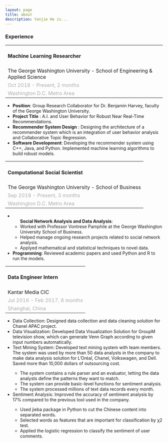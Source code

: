 ```yaml
---
layout: page
title: about
description: Yanjie He is...
---
```


<h3> Experience </h3>

<table>
<tr> <td> <h4> <b> Machine Learning Researcher </b> </h4> </td> </tr>
<tr> <td> The George Washington University - School of Engineering & Applied Science </td> </tr>
<tr> <td> <font color="#acacac"> Oct 2018 - Present, 2 months </font> </td> </tr>
<tr> <td> <font color="#acacac"> Washington D.C. Metro Area </font> </td> </tr>
</table>

<ul>
<li> <b>Position</b>: Group Research Collaborator for Dr. Benjamin Harvey, faculty of the George Washington University. </li>
<li> <b>Project Title</b> : A.I. and User Behavior for Robust Near Real-Time Recommendations. </li>
<li> <b>Recommender System Design</b> : Designing the architecture of a recommender system which is an integration of user behavior analysis and Collaborative Topic Regression. </li>
<li> <b>Software Development</b>: Developing the recommender system using C++, Java, and Python. Implemented machine learning algorithms to build robust models. </li>
</ul>

<table>
<tr> <td> <h4> <b> Computational Social Scientist </b> </h4> </td> </tr>
<tr> <td> The George Washington University - School of Business </td> </tr>
<tr> <td> <font color="#acacac"> Sep 2018 - Present, 3 months </font> </td> </tr>
<tr> <td> <font color="#acacac"> Washington D.C. Metro Area </font> </td> </tr>
</table>

<ul>
<li>
    <ul> <b>Social Network Analysis and Data Analysis</b>:
    <li> Worked with Professor Vontrese Pamphile at the George Washington University School of Business. </li>
    <li> Helped manage ongoing research projects related to social network analysis. </li>
    <li> Applyed mathematical and statistical techniques to novel data. </li>
    </ul>
</li>
<li> <b>Programming</b>: Reviewed academic papers and used Python and R to run the models. </li>
</ul>

<table>
<tr> <td> <h4> <b> Data Engineer Intern </b> </h4> </td> </tr>
<tr> <td> Kantar Media CIC </td> </tr>
<tr> <td> <font color="#acacac"> Jul 2016 - Feb 2017, 8 months </font> </td> </tr>
<tr> <td> <font color="#acacac"> Shanghai, China </font> </td> </tr>
</table>

<ul>
<li> Data Collection: Designed data collection and data cleaning solution for Chanel APAC project. </li>
<li> Data Visualization: Developed Data Visualization Solution for GroupM television show, which can generate Venn Graph according to given input numbers automatically. </li>
<li> Text Mining System: Developed text mining system with team members. The system was used by more than 50 data analysts in the company to make data analysis solution for L’Oréal, Chanel, Volkswagen, and Dell. Saved more than 10,000 dollars of outsourcing cost. </li>
<ul>
<li> The system contains a rule parser and an evaluator, letting the data analysts define the patterns they want to match. </li>
<li> The system can provide basic-level functions for sentiment analysis. </li>
<li> The system processed millions of text data records every month. </li>
</ul>
<li> Sentiment Analysis: Improved the accuracy of sentiment analysis by 17% compared to the previous tool used in the company. </li>
<ul>
<li> Used jieba package in Python to cut the Chinese content into separated words.</li>
<li> Selected words as features that are important for classification by χ2 test.</li>
<li> Applied the logistic regression to classify the sentiment of user comments.</li>
</ul>
